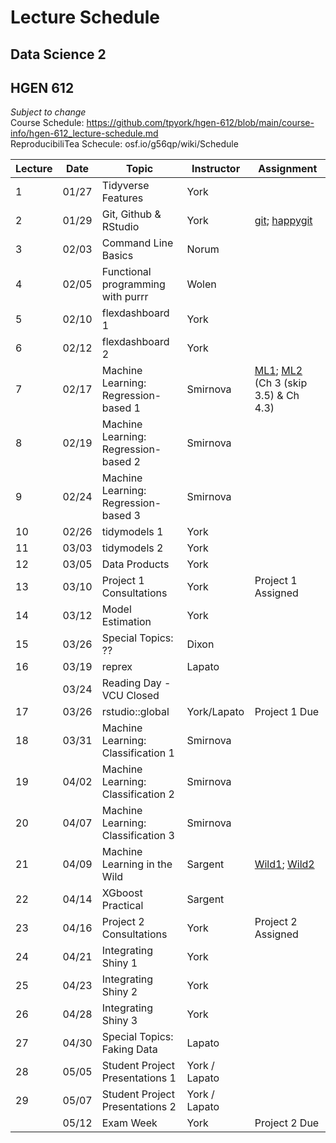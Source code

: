 # Lecture Schedule
## Data Science 2
## HGEN 612
*Subject to change*  
Course Schedule:  https://github.com/tpyork/hgen-612/blob/main/course-info/hgen-612_lecture-schedule.md  
ReproducibiliTea Schecule:  osf.io/g56qp/wiki/Schedule


| Lecture | Date      | Topic                                      | Instructor       | Assignment                 |  
|---------| --------- | ------------------------------------------ | ---------------- | -------------------------- |  
| 1       | 01/27     | Tidyverse Features                         | York             |                            |  
| 2       | 01/29     | Git, Github & RStudio                      | York             | [git][1]; [happygit][2]    |  
| 3       | 02/03     | Command Line Basics                        | Norum            |                            |  
| 4       | 02/05     | Functional programming with purrr          | Wolen            |                            |  
| 5       | 02/10     | flexdashboard 1                            | York             |                            |  
| 6       | 02/12     | flexdashboard 2                            | York             |                            |  
| 7       | 02/17     | Machine Learning: Regression-based 1       | Smirnova         | [ML1][3]; [ML2][4] (Ch 3 (skip 3.5) & Ch 4.3) |  
| 8       | 02/19     | Machine Learning: Regression-based 2       | Smirnova         |                            |  
| 9       | 02/24     | Machine Learning: Regression-based 3       | Smirnova         |                            |  
| 10      | 02/26     | tidymodels 1                               | York             |                            |  
| 11      | 03/03     | tidymodels 2                               | York             |                            |  
| 12      | 03/05     | Data Products                              | York             |                            |  
| 13      | 03/10     | Project 1 Consultations                    | York             | Project 1 Assigned         |  
| 14      | 03/12     | Model Estimation                           | York             |                            |  
| 15      | 03/26     | Special Topics: ??                         | Dixon            |                            |  
| 16      | 03/19     | reprex                                     | Lapato           |                            |  
|         | 03/24     | Reading Day - VCU Closed                   |                  |                            |  
| 17      | 03/26     | rstudio::global                            | York/Lapato      | Project 1 Due              |  
| 18      | 03/31     | Machine Learning: Classification 1         | Smirnova         |                            |  
| 19      | 04/02     | Machine Learning: Classification 2         | Smirnova         |                            |  
| 20      | 04/07     | Machine Learning: Classification 3         | Smirnova         |                            |  
| 21      | 04/09     | Machine Learning in the Wild               | Sargent          | [Wild1][5]; [Wild2][6]     |  
| 22      | 04/14     | XGboost Practical                          | Sargent          |                            |  
| 23      | 04/16     | Project 2 Consultations                    | York             | Project 2 Assigned         |  
| 24      | 04/21     | Integrating Shiny 1                        | York             |                            |  
| 25      | 04/23     | Integrating Shiny 2                        | York             |                            |  
| 26      | 04/28     | Integrating Shiny 3                        | York             |                            |  
| 27      | 04/30     | Special Topics: Faking Data                | Lapato           |                            |  
| 28      | 05/05     | Student Project Presentations 1            | York / Lapato    |                            |  
| 29      | 05/07     | Student Project Presentations 2            | York / Lapato    |                            |  
|         | 05/12     | Exam Week                                  | York             | Project 2 Due              |           


[1]: https://osf.io/4a26g "Democratic Science"
[2]: https://happygitwithr.com "happygitwithR"
[3]: https://osf.io/d7we8/ "Pine Beetle Data"
[4]: https://osf.io/nstcw/ "Introduction to Statistical Learning"
[5]: https://osf.io/rmtsx/ "Machine Learning and Science"
[6]: https://osf.io/gpt3h/ "Machine Learning and Aging Research"



